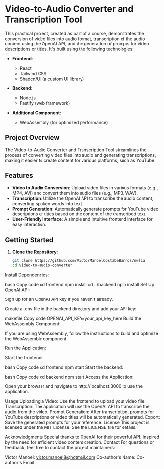 # Video-to-Audio Converter and Transcription Tool

This practical project, created as part of a course, demonstrates the conversion of video files into audio format, transcription of the audio content using the OpenAI API, and the generation of prompts for video descriptions or titles. It's built using the following technologies:

- **Frontend**:
  - React
  - Tailwind CSS
  - Shadcn/UI (a custom UI library)

- **Backend**:
  - Node.js
  - Fastify (web framework)

- **Additional Component**:
  - WebAssembly (for optimized performance)

## Project Overview

The Video-to-Audio Converter and Transcription Tool streamlines the process of converting video files into audio and generating transcriptions, making it easier to create content for various platforms, such as YouTube.

## Features

- **Video to Audio Conversion**: Upload video files in various formats (e.g., MP4, AVI) and convert them into audio files (e.g., MP3, WAV).
- **Transcription**: Utilize the OpenAI API to transcribe the audio content, converting spoken words into text.
- **Prompt Generation**: Automatically generate prompts for YouTube video descriptions or titles based on the content of the transcribed text.
- **User-Friendly Interface**: A simple and intuitive frontend interface for easy interaction.

## Getting Started

1. **Clone the Repository**:

   ```bash
   git clone https://github.com/VictorManoelCostaDeBarros/nwlia
   cd video-to-audio-converter
Install Dependencies:

bash
Copy code
cd frontend
npm install
cd ../backend
npm install
Set Up OpenAI API:

Sign up for an OpenAI API key if you haven't already.

Create a .env file in the backend directory and add your API key:

makefile
Copy code
OPENAI_API_KEY=your_api_key_here
Build the WebAssembly Component:

If you are using WebAssembly, follow the instructions to build and optimize the WebAssembly component.

Run the Application:

Start the frontend:

bash
Copy code
cd frontend
npm start
Start the backend:

bash
Copy code
cd backend
npm start
Access the Application:

Open your browser and navigate to http://localhost:3000 to use the application.

Usage
Uploading a Video: Use the frontend to upload your video file.
Transcription: The application will use the OpenAI API to transcribe the audio from the video.
Prompt Generation: After transcription, prompts for YouTube descriptions or video titles will be automatically generated.
Export: Save the generated prompts for your reference.
License
This project is licensed under the MIT License. See the LICENSE file for details.

Acknowledgments
Special thanks to OpenAI for their powerful API.
Inspired by the need for efficient video content creation.
Contact
For questions or feedback, feel free to contact the project maintainers:

Victor Manoel: victor.manoel8@hotmail.com
Co-author's Name: Co-author's Email